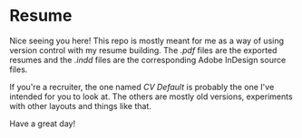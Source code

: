 # Resume
Nice seeing you here! This repo is mostly meant for me as a way of using version control with my resume building. The _.pdf_ files are the exported resumes and the _.indd_ files are the corresponding Adobe InDesign source files. 

If you're a recruiter, the one named _CV Default_ is probably the one I've intended for you to look at. The others are mostly old versions, experiments with other layouts and things like that.

Have a great day!
